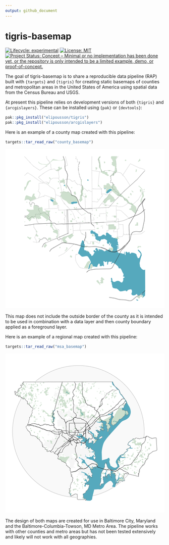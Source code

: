 ```yaml
---
output: github_document
---
```


<!-- README.md is generated from README.Rmd. Please edit that file -->



# tigris-basemap

<!-- badges: start -->
[![Lifecycle: experimental](https://img.shields.io/badge/lifecycle-experimental-orange.svg)](https://lifecycle.r-lib.org/articles/stages.html#experimental)
[![License: MIT](https://img.shields.io/badge/License-MIT-yellow.svg)](https://opensource.org/licenses/MIT)
[![Project Status: Concept – Minimal or no implementation has been done yet, or the repository is only intended to be a limited example, demo, or proof-of-concept.](https://www.repostatus.org/badges/latest/concept.svg)](https://www.repostatus.org/#concept)
<!-- badges: end -->

The goal of tigris-basemap is to share a reproducible data pipeline (RAP) built with `{targets}` and `{tigris}` for creating static basemaps of counties and metropolitan areas in the United States of America using spatial data from the Census Bureau and USGS.

At present this pipeline relies on development versions of both `{tigris}` and `{arcgislayers}`. These can be installed using `{pak}` or `{devtools}`:


```r
pak::pkg_install("elipousson/tigris")
pak::pkg_install("elipousson/arcgislayers")
```

Here is an example of a county map created with this pipeline:


```r
targets::tar_read_raw("county_basemap")
```

![plot of chunk unnamed-chunk-3](figure/unnamed-chunk-3-1.png)

This map does not include the outside border of the county as it is intended to be used in combination with a data layer and then county boundary applied as a foreground layer.

Here is an example of a regional map created with this pipeline:


```r
targets::tar_read_raw("msa_basemap")
```

![plot of chunk unnamed-chunk-4](figure/unnamed-chunk-4-1.png)

The design of both maps are created for use in Baltimore City, Maryland and the Baltimore-Columbia-Towson, MD Metro Area. The pipeline works with other counties and metro areas but has not been tested extensively and likely will not work with all geographies. 
 
